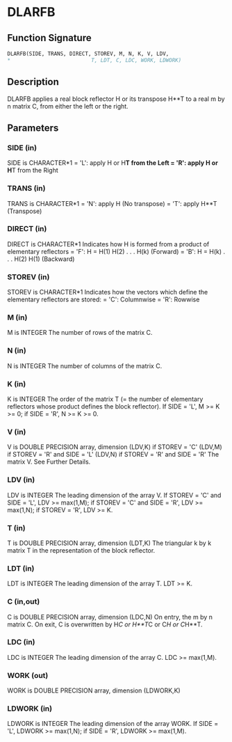 # DLARFB

## Function Signature

```fortran
DLARFB(SIDE, TRANS, DIRECT, STOREV, M, N, K, V, LDV,
*                          T, LDT, C, LDC, WORK, LDWORK)
```

## Description


 DLARFB applies a real block reflector H or its transpose H**T to a
 real m by n matrix C, from either the left or the right.

## Parameters

### SIDE (in)

SIDE is CHARACTER*1 = 'L': apply H or H**T from the Left = 'R': apply H or H**T from the Right

### TRANS (in)

TRANS is CHARACTER*1 = 'N': apply H (No transpose) = 'T': apply H**T (Transpose)

### DIRECT (in)

DIRECT is CHARACTER*1 Indicates how H is formed from a product of elementary reflectors = 'F': H = H(1) H(2) . . . H(k) (Forward) = 'B': H = H(k) . . . H(2) H(1) (Backward)

### STOREV (in)

STOREV is CHARACTER*1 Indicates how the vectors which define the elementary reflectors are stored: = 'C': Columnwise = 'R': Rowwise

### M (in)

M is INTEGER The number of rows of the matrix C.

### N (in)

N is INTEGER The number of columns of the matrix C.

### K (in)

K is INTEGER The order of the matrix T (= the number of elementary reflectors whose product defines the block reflector). If SIDE = 'L', M >= K >= 0; if SIDE = 'R', N >= K >= 0.

### V (in)

V is DOUBLE PRECISION array, dimension (LDV,K) if STOREV = 'C' (LDV,M) if STOREV = 'R' and SIDE = 'L' (LDV,N) if STOREV = 'R' and SIDE = 'R' The matrix V. See Further Details.

### LDV (in)

LDV is INTEGER The leading dimension of the array V. If STOREV = 'C' and SIDE = 'L', LDV >= max(1,M); if STOREV = 'C' and SIDE = 'R', LDV >= max(1,N); if STOREV = 'R', LDV >= K.

### T (in)

T is DOUBLE PRECISION array, dimension (LDT,K) The triangular k by k matrix T in the representation of the block reflector.

### LDT (in)

LDT is INTEGER The leading dimension of the array T. LDT >= K.

### C (in,out)

C is DOUBLE PRECISION array, dimension (LDC,N) On entry, the m by n matrix C. On exit, C is overwritten by H*C or H**T*C or C*H or C*H**T.

### LDC (in)

LDC is INTEGER The leading dimension of the array C. LDC >= max(1,M).

### WORK (out)

WORK is DOUBLE PRECISION array, dimension (LDWORK,K)

### LDWORK (in)

LDWORK is INTEGER The leading dimension of the array WORK. If SIDE = 'L', LDWORK >= max(1,N); if SIDE = 'R', LDWORK >= max(1,M).

